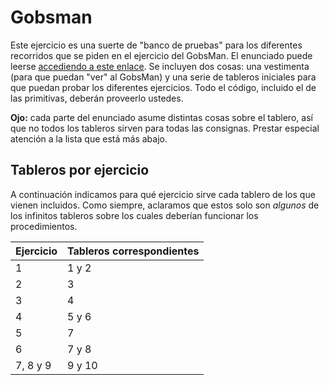 # Gobsman

Este ejercicio es una suerte de "banco de pruebas" para los diferentes recorridos que se piden en el ejercicio del GobsMan. El enunciado puede leerse [accediendo a este enlace](https://raw.githubusercontent.com/alanrodas/curso-InPr-UNAHUR/master/Proyectos/TP.Trabajos%20Prácticos/TP.F.Gobsman/assets/resources/description.pdf). Se incluyen dos cosas: una vestimenta (para que puedan "ver" al GobsMan) y una serie de tableros iniciales para que puedan probar los diferentes ejercicios. Todo el código, incluido el de las primitivas, deberán proveerlo ustedes.

**Ojo:** cada parte del enunciado asume distintas cosas sobre el tablero, así que no todos los tableros sirven para todas las consignas. Prestar especial atención a la lista que está más abajo.

## Tableros por ejercicio

A continuación indicamos para qué ejercicio sirve cada tablero de los que vienen incluidos. Como siempre, aclaramos que estos solo son _algunos_ de los infinitos tableros sobre los cuales deberían funcionar los procedimientos. 

|Ejercicio|Tableros correspondientes|
|---------|---------------------------|
|1|1 y 2|
|2|3|
|3|4|
|4|5 y 6|
|5|7|
|6|7 y 8|
|7, 8 y 9|9 y 10|

